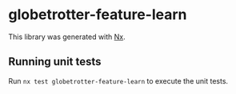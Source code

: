 # globetrotter-feature-learn

This library was generated with [Nx](https://nx.dev).

## Running unit tests

Run `nx test globetrotter-feature-learn` to execute the unit tests.
